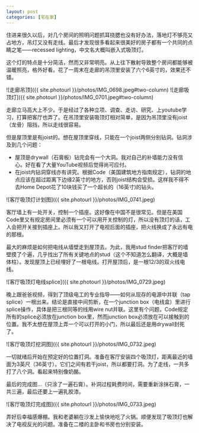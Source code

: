 ```yaml
---
layout: post
categories: [宅在家]
---
```


住进来很久以后，对几个房间的照明问题抓耳挠腮也没有好办法，落地灯不够亮又占地方，吊灯又没有走线。最后才发现很多看起来很美好的房子都有一个共同的点睛之笔——recessed lighting，中文名大概叫嵌入式吸顶灯。

这个灯的特点是十分简洁，然而又非常明亮。从上往下散射导致整个房间都能够被温暖照亮，格外好看。花了一周末在走廊的吊顶里安装了六个6英寸的，效果还不错。

![走廊吊顶]({{ site.photourl }}/photos/IMG_0698.jpeg#two-column)
![走廊吸顶灯]({{ site.photourl }}/photos/IMG_0701.jpeg#two-column)

走廊立马高大上不少。于是经过了各种立项、调查、走访、研究、上youtube学习，打算把客厅也弄了。在吊顶里安装吸顶灯相对简单，是因为吊顶里没有joist（龙骨）阻挡，所以走线很容易。

但是屋顶里是有joist的。想在屋顶里穿线，只能在一个joist两侧分别钻洞。钻洞涉及到几个问题：

- 屋顶是drywall（石膏板）钻完会有一个大洞。我对自己的补墙能力没有信心。好在看了大量YouTube视频后觉得尚可应付。
- 在joist内钻洞穿线亦有讲究。根据Code（美国建筑地方指南规定），钻洞的地点应该在超过距离下边缘2英寸的地方，否则joist结构会受损。这样我不得不去Home Depot花了10块钱买了一个超长的（16英寸)的钻头。

![客厅吸顶灯计划图]({{ site.photourl }}/photos/IMG_0741.jpeg)

客厅墙上有一处开关，控制一个插座。这好像在中国不是很常见。但是在美国Code里又有规定房间里必须有一个可以用开关控制的灯，所以没有顶灯的话，工人会把开关接到插座上。所以我又打开了电视后面的插座，把火线换成了永远有电的那根。

最大的麻烦是如何把电线从墙壁走到屋顶去。为此，我用stud finder把客厅的墙壁摸了个遍，几乎找出了所有关键地点的stud（这个不知道怎么翻译，大概是墙体柱）。发现屋顶上已经埋好了一根电线。打开屋顶后，是一根12/3的双火线电线。

![客厅吸顶灯电线splice]({{ site.photourl }}/photos/IMG_0729.jpeg)

晚上跟爸爸视频，得到了顶级电工的专业指导——如何从现存的电源中并联（tap splice）一根出来。结论是直接中间剪断，在一个junction box（电线盒）里进行splice操作，具体是把三根同等的线用wire nut并联。这里有个问题，Code规定所有的splice必须放在junction box里，然而junction box必须放在可以接触到的位置。我不太想在屋顶上弄一个可以打开的小门，所以最后还是用drywall封死了。

![客厅吸顶灯挖洞图]({{ site.photourl }}/photos/IMG_0732.jpeg)

一切就绪后开始在预定好的位置打洞。准备在客厅安装四个吸顶灯，距离最近的墙面为3英尺（36英寸）。它们之间有若干joist，所以都要打洞。为了走线，一共多打了八个洞。看起来特别像奶酪。

最后的完成图...（只涂了一遍石膏）。补洞过程耗费时间，需要重新涂抹石膏，一共三遍，最后还要上一遍乳胶漆。

![客厅吸顶灯完成图]({{ site.photourl }}/photos/IMG_0733.jpeg)

弄好后幸福感爆棚。我和老婆躺在沙发上愉快地吃了火锅。顺便发现了吸顶灯也解决了电视反光的问题。准备在二楼的主卧和书房也分别安装。
